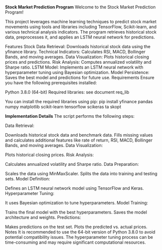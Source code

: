 **Stock Market Prediction Program**
Welcome to the Stock Market Prediction Program!

This project leverages machine learning techniques to predict stock market movements using tools and libraries including TensorFlow, Scikit-learn, and various technical analysis indicators. The program retrieves historical stock data, preprocesses it, and applies an LSTM neural network for predictions.

Features
Stock Data Retrieval: Downloads historical stock data using the yfinance library.
Technical Indicators: Calculates RSI, MACD, Bollinger Bands, and moving averages.
Data Visualization: Plots historical closing prices and predictions.
Risk Analysis: Computes annualized volatility and Sharpe ratio.
LSTM Model: Implements an LSTM neural network with hyperparameter tuning using Bayesian optimization.
Model Persistence: Saves the best model and predictions for future use.
Requirements
Ensure you have the following prerequisites installed:

Python 3.8.0 (64-bit)
Required libraries: see document req_lib

You can install the required libraries using pip:
pip install yfinance pandas numpy matplotlib scikit-learn tensorflow scikeras ta skopt

**Implementation Details**
The script performs the following steps:

Data Retrieval:

Downloads historical stock data and benchmark data.
Fills missing values and calculates additional features like rate of return, RSI, MACD, Bollinger Bands, and moving averages.
Data Visualization:

Plots historical closing prices.
Risk Analysis:

Calculates annualized volatility and Sharpe ratio.
Data Preparation:

Scales the data using MinMaxScaler.
Splits the data into training and testing sets.
Model Definition:

Defines an LSTM neural network model using TensorFlow and Keras.
Hyperparameter Tuning:

It uses Bayesian optimization to tune hyperparameters.
Model Training:

Trains the final model with the best hyperparameters.
Saves the model architecture and weights.
Predictions:

Makes predictions on the test set.
Plots the predicted vs. actual prices.
Notes
It is recommended to use the 64-bit version of Python 3.8.0 to avoid potential compatibility issues.
The hyperparameter tuning process can be time-consuming and may require significant computational resources.


